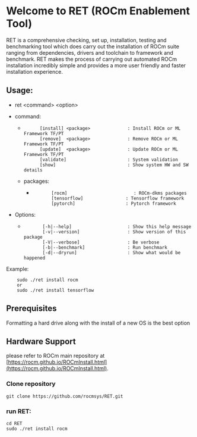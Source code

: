 # Welcome to RET (ROCm Enablement Tool)

RET is a comprehensive checking, set up, installation, testing and benchmarking tool which does carry out the installation of ROCm suite ranging from dependencies, drivers and toolchain to framework and benchmark. 
RET makes the process of carrying out automated ROCm installation incredibly simple and provides a more user friendly and faster installation experience. 

## Usage: 
* ret  \<command\> \<option\>

* command:
  *           [install] <package>              : Install ROCm or ML Framework TF/PT
              [remove]  <package>              : Remove ROCm or ML Framework TF/PT
              [update]  <package>              : Update ROCm or ML Framework TF/PT
              [validate]                       : System validation
              [show]                           : Show system HW and SW details

   * packages:
     *            [rocm]                         : ROCm-dkms packages
                  [tensorflow]                : Tensorflow framework
                  [pytorch]                   : Pytorch framework

* Options:
  *            [-h|--help]                     : Show this help message
               [-v|--version]                  : Show version of this package
               [-V|--verbose]                  : Be verbose
               [-b|--benchmark]                : Run benchmark
               [-d|--dryrun]                   : Show what would be happened
Example:
```
    sudo ./ret install rocm
    or 
    sudo ./ret install tensorflow
```

## Prerequisites
Formatting a hard drive along with the install of a new OS is the best option

## Hardware Support
please refer to ROCm main repository
at [https://rocm.github.io/ROCmInstall.html](https://rocm.github.io/ROCmInstall.html).

### Clone repository
    git clone https://github.com/rocmsys/RET.git
### run RET:

    cd RET
    sudo ./ret install rocm
